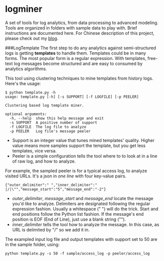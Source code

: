 logminer
=======
A set of tools for log analytics, from data processing to advanced modeling. Tools are organized in folders with sample data to play with. Brief instructions are documented here. For Chinese description of this project, please check out my [blog](http://blog.csdn.net/cameling_yang).

###LogTemplate
The first step to do any analytics against semi-structured logs is getting **templates** to handle them. Templates could be in many forms. The most popular form is a regular expression. With templates, free-text log messages become structured and are easy to consumed by analytics algorithms.

This tool using clustering techniques to mine templates from history logs. Here's the usage:
```
$ python template.py -h
usage: template.py [-h] [-s SUPPORT] [-f LOGFILE] [-p PEELER]

Clustering based log template miner.

optional arguments:
  -h, --help  show this help message and exit
  -s SUPPORT  A positive number of support
  -f LOGFILE  The log file to analyze
  -p PEELER   Log file's message peeler
```
* Support is an integer value that tunes mined templates' quality. Higher value means more samples support the template, but you get less templates, vice versa. 
* Peeler is a simple configuration tells the tool where to to look at in a line of raw log, and how to analyze. 

For example, the sampled peeler is for a typical access log, to analyze visited URLs. It's a json in *one line* with four key-value pairs.
```
{"outer_delimiter":" ","inner_delimiter":" |/|\"","message_start":"5","message_end":"-2"}
```
* *outer_delimiter*, *message_start* and *message_end* locate the message you'd like to analyze. Delimiters are designated following the regular expression fashion. Usually a whitespace (" ") will do the trick. Start and end positions follow the Python list fashion. If the message's end position is EOF (End of Line), just use a blank string ("").
* *inner_delimiter* tells the tool how to analyze the message. In this case, as URL is delimited by "/" so we add it in.

The exampled input log file and output templates with support set to 50 are in the sample folder, using:
```
python template.py -s 50 -f sample/access_log -p peeler/access_log
```